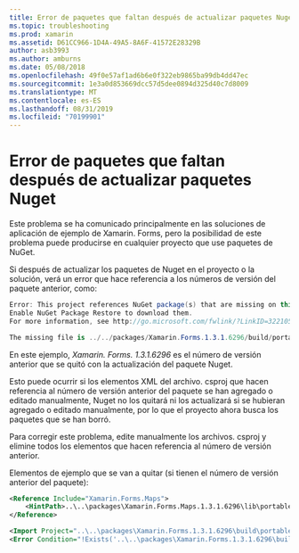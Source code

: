 ```yaml
---
title: Error de paquetes que faltan después de actualizar paquetes Nuget
ms.topic: troubleshooting
ms.prod: xamarin
ms.assetid: D61CC966-1D4A-49A5-8A6F-41572E28329B
author: asb3993
ms.author: amburns
ms.date: 05/08/2018
ms.openlocfilehash: 49f0e57af1ad6b6e0f322eb9865ba99db4dd47ec
ms.sourcegitcommit: 1e3a0d853669dcc57d5dee0894d325d40c7d8009
ms.translationtype: MT
ms.contentlocale: es-ES
ms.lasthandoff: 08/31/2019
ms.locfileid: "70199901"
---
```

# <a name="missing-packages-error-after-updating-nuget-packages"></a>Error de paquetes que faltan después de actualizar paquetes Nuget

Este problema se ha comunicado principalmente en las soluciones de aplicación de ejemplo de Xamarin. Forms, pero la posibilidad de este problema puede producirse en cualquier proyecto que use paquetes de NuGet.

Si después de actualizar los paquetes de Nuget en el proyecto o la solución, verá un error que hace referencia a los números de versión del paquete anterior, como:

```csharp
Error: This project references NuGet package(s) that are missing on this computer.
Enable NuGet Package Restore to download them.
For more information, see http://go.microsoft.com/fwlink/?LinkID=322105

The missing file is ../../packages/Xamarin.Forms.1.3.1.6296/build/portable-win+net45+wp80+MonoAndroid10+MonoTouch10+Xamarin.iOS10/Xamarin.Forms.targets. (FormsGallery)
```

En este ejemplo, *Xamarin. Forms. 1.3.1.6296* es el número de versión anterior que se quitó con la actualización del paquete Nuget.

Esto puede ocurrir si los elementos XML del archivo. csproj que hacen referencia al número de versión anterior del paquete se han agregado o editado manualmente, Nuget no los quitará ni los actualizará si se hubieran agregado o editado manualmente, por lo que el proyecto ahora busca los paquetes que se han borró.

Para corregir este problema, edite manualmente los archivos. csproj y elimine todos los elementos que hacen referencia al número de versión anterior.

Elementos de ejemplo que se van a quitar (si tienen el número de versión anterior del paquete):

```xml
<Reference Include="Xamarin.Forms.Maps">
    <HintPath>..\..\packages\Xamarin.Forms.Maps.1.3.1.6296\lib\portable-win+net45+wp80+MonoAndroid10+MonoTouch10+Xamarin.iOS10\Xamarin.Forms.Maps.dll</HintPath>
</Reference>

<Import Project="..\..\packages\Xamarin.Forms.1.3.1.6296\build\portable-win+net45+wp80+MonoAndroid10+MonoTouch10+Xamarin.iOS10\Xamarin.Forms.targets" Condition="Exists('..\..\packages\Xamarin.Forms.1.3.1.6296\build\portable-win+net45+wp80+MonoAndroid10+MonoTouch10+Xamarin.iOS10\Xamarin.Forms.targets')" />
<Error Condition="!Exists('..\..\packages\Xamarin.Forms.1.3.1.6296\build\portable-win+net45+wp80+MonoAndroid10+MonoTouch10+Xamarin.iOS10\Xamarin.Forms.targets')" Text="$([System.String]::Format('$(ErrorText)', '..\..\packages\Xamarin.Forms.1.3.1.6296\build\portable-win+net45+wp80+MonoAndroid10+MonoTouch10+Xamarin.iOS10\Xamarin.Forms.targets'))" />
```

